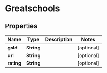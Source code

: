 

# Greatschools


## Properties

Name | Type | Description | Notes
------------ | ------------- | ------------- | -------------
**gsId** | **String** |  |  [optional]
**url** | **String** |  |  [optional]
**rating** | **String** |  |  [optional]




